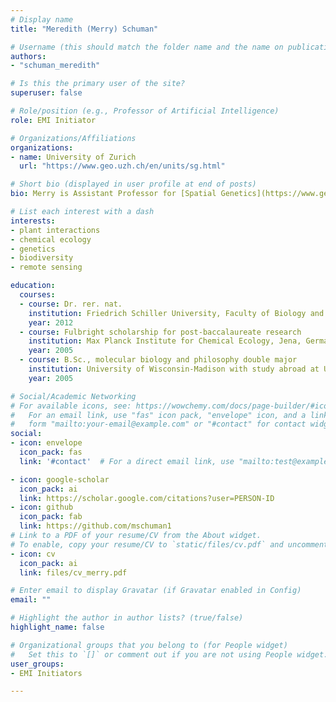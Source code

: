 ```yaml
---
# Display name
title: "Meredith (Merry) Schuman"

# Username (this should match the folder name and the name on publications)
authors:
- "schuman_meredith"

# Is this the primary user of the site?
superuser: false

# Role/position (e.g., Professor of Artificial Intelligence)
role: EMI Initiator

# Organizations/Affiliations
organizations:
- name: University of Zurich
  url: "https://www.geo.uzh.ch/en/units/sg.html"

# Short bio (displayed in user profile at end of posts)
bio: Merry is Assistant Professor for [Spatial Genetics](https://www.geo.uzh.ch/en/units/sg.html) in the Departments of Geography and Chemistry, University of Zurich. Merry and the Spatial Genetics group investigate patterns of plant genetic diversity to know how plants interact with and function in their environments under global change. They work on projects combining direct analyses of plant tissue, and remote sensing techniques with the aim of developing approaches to assess genetic and chemotypic variation, plasticity, and adaptive potential within plant species, and their interactions.

# List each interest with a dash
interests:
- plant interactions
- chemical ecology
- genetics
- biodiversity
- remote sensing

education:
  courses:
  - course: Dr. rer. nat.
    institution: Friedrich Schiller University, Faculty of Biology and Pharmacy, research at Max Planck Institute for Chemical Ecology, Jena, Germany
    year: 2012
  - course: Fulbright scholarship for post-baccalaureate research
    institution: Max Planck Institute for Chemical Ecology, Jena, Germany
    year: 2005
  - course: B.Sc., molecular biology and philosophy double major 
    institution: University of Wisconsin-Madison with study abroad at University of Warwick, UK
    year: 2005

# Social/Academic Networking
# For available icons, see: https://wowchemy.com/docs/page-builder/#icons
#   For an email link, use "fas" icon pack, "envelope" icon, and a link in the
#   form "mailto:your-email@example.com" or "#contact" for contact widget.
social:
- icon: envelope
  icon_pack: fas
  link: '#contact'  # For a direct email link, use "mailto:test@example.org".

- icon: google-scholar
  icon_pack: ai
  link: https://scholar.google.com/citations?user=PERSON-ID
- icon: github
  icon_pack: fab
  link: https://github.com/mschuman1
# Link to a PDF of your resume/CV from the About widget.
# To enable, copy your resume/CV to `static/files/cv.pdf` and uncomment the lines below.
- icon: cv
  icon_pack: ai
  link: files/cv_merry.pdf

# Enter email to display Gravatar (if Gravatar enabled in Config)
email: ""

# Highlight the author in author lists? (true/false)
highlight_name: false

# Organizational groups that you belong to (for People widget)
#   Set this to `[]` or comment out if you are not using People widget.
user_groups:
- EMI Initiators

---
```

